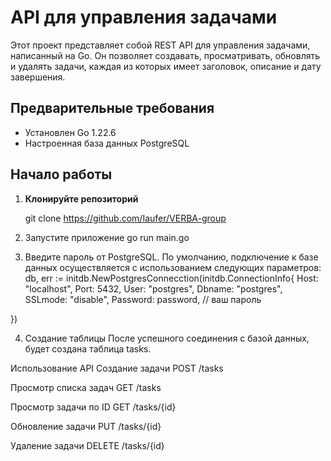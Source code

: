 # API для управления задачами

Этот проект представляет собой REST API для управления задачами, написанный на Go. Он позволяет создавать, просматривать, обновлять и удалять задачи, каждая из которых имеет заголовок, описание и дату завершения.

## Предварительные требования

- Установлен Go 1.22.6
- Настроенная база данных PostgreSQL

## Начало работы

1. **Клонируйте репозиторий**

   git clone <https://github.com/Iaufer/VERBA-group>


2. Запустите приложение
   go run main.go

3. Введите пароль от PostgreSQL.
   По умолчанию, подключение к базе данных осуществляется с использованием следующих параметров:
   db, err := initdb.NewPostgresConnecction(initdb.ConnectionInfo{
    Host:     "localhost",
    Port:     5432,
    User:     "postgres",
    Dbname:   "postgres",
    SSLmode:  "disable",
    Password: password, // ваш пароль

})

4. Создание таблицы
   После успешного соединения с базой данных, будет создана таблица tasks.


Использование API
Создание задачи
POST /tasks

Просмотр списка задач
GET /tasks

Просмотр задачи по ID
GET /tasks/{id}

Обновление задачи
PUT /tasks/{id}

Удаление задачи
DELETE /tasks/{id}


